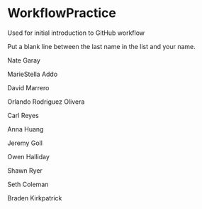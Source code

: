 # WorkflowPractice
Used for initial introduction to GitHub workflow

Put a blank line between the last name in the list and your name.

Nate Garay

MarieStella Addo

David Marrero

Orlando Rodriguez Olivera

Carl Reyes

Anna Huang

Jeremy Goll

Owen Halliday

Shawn Ryer

Seth Coleman

Braden Kirkpatrick
